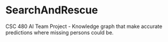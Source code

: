 # SearchAndRescue
CSC 480 AI Team Project - Knowledge graph that make accurate predictions where missing persons could be.
